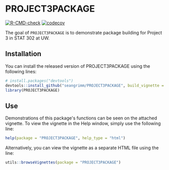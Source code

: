 
# PROJECT3PACKAGE

<!-- badges: start -->
[![R-CMD-check](https://github.com/seangrimm/PROJECT3PACKAGE/workflows/R-CMD-check/badge.svg)](https://github.com/seangrimm/PROJECT3PACKAGE/actions)
[![codecov](https://codecov.io/gh/seangrimm/PROJECT3PACKAGE/branch/master/graph/badge.svg?token=1GGO5ZRFTW)](https://codecov.io/gh/seangrimm/PROJECT3PACKAGE)
<!-- badges: end -->

The goal of `PROJECT3PACKAGE` is to demonstrate package building for Project 3 in STAT 302 at UW.

## Installation

You can install the released version of PROJECT3PACKAGE using the following lines:

``` r
# install.packages("devtools")
devtools::install_github("seangrimm/PROJECT3PACKAGE", build_vignette = TRUE, build_opts = c())
library(PROJECT3PACKAGE)
```

## Use

Demonstrations of this package's functions can be seen on the attached vignette. To view the vignette in the Help window, simply use the following line:

```r
help(package = "PROJECT3PACKAGE", help_type = "html")
```

Alternatively, you can view the vignette as a separate HTML file using the line:

```r
utils::browseVignettes(package = "PROJECT3PACKAGE")
```
